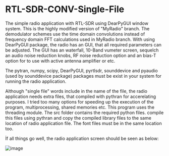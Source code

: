 # RTL-SDR-CONV-Single-File

The simple radio application with RTL-SDR using DearPyGUI window system. This is the highly modified version of "MyRadio" branch. The demodulator schemes use the time domain convolutions instead of frequency domain FFT calculations used in MyRadio branch. With using DearPyGUI package, the radio has an GUI, that all required parameters can be adjusted. The GUI has an waterfall, 10-Band vumeter screen, sequelch an audio noise reduction knobs, RF noise reduction option and an bias-T option for to use with active antenna amplifier or etc.

The pytran, numpy, scipy, DearPyGUI, pyrtlsdr, sounddevice and pyaudio (used by sounddevice package) packages must be exist in your system for running the radio application. 

Although "single file" words include in the name of the file, the radio application needs extra files, that compiled with pythran for accerelating purposes. I tried too many options
for speeding up the execution of the program, multiprocessing, shared memories etc. This program uses the threading module. The src folder contains the required python files. compile this files using pythran and 
copy the compiled library files to the same location of radio application file. The font files must be in the same location too.

İf all things go well, the radio application screen should be seen as below:

![image](https://github.com/user-attachments/assets/bb40d3f0-9cab-4d12-8089-759f7ccb35df)


